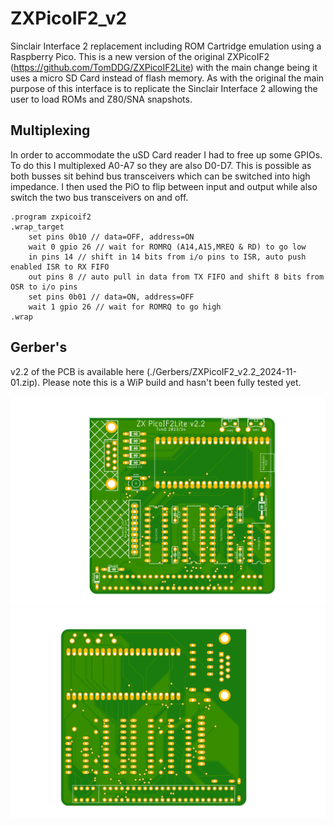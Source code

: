 # ZXPicoIF2_v2

Sinclair Interface 2 replacement including ROM Cartridge emulation using a Raspberry Pico. This is a new version of the original ZXPicoIF2 (https://github.com/TomDDG/ZXPicoIF2Lite) with the main change being it uses a micro SD Card instead of flash memory. As with the original the main purpose of this interface is to replicate the Sinclair Interface 2 allowing the user to load ROMs and Z80/SNA snapshots.

## Multiplexing

In order to accommodate the uSD Card reader I had to free up some GPIOs. To do this I multiplexed A0-A7 so they are also D0-D7. This is possible as both busses sit behind bus transceivers which can be switched into high impedance. I then used the PiO to flip between input and output while also switch the two bus transceivers on and off.

````
.program zxpicoif2
.wrap_target
    set pins 0b10 // data=OFF, address=ON
    wait 0 gpio 26 // wait for ROMRQ (A14,A15,MREQ & RD) to go low
    in pins 14 // shift in 14 bits from i/o pins to ISR, auto push enabled ISR to RX FIFO
    out pins 8 // auto pull in data from TX FIFO and shift 8 bits from OSR to i/o pins
    set pins 0b01 // data=ON, address=OFF    
    wait 1 gpio 26 // wait for ROMRQ to go high
.wrap
````

## Gerber's

v2.2 of the PCB is available here (./Gerbers/ZXPicoIF2_v2.2_2024-11-01.zip). Please note this is a WiP build and hasn't been fully tested yet.

![image](./Gerbers/IF2_v2.2_top.png "PCB top")
![image](./Gerbers/IF2_v2.2_bottom.png "PCB bottom")


